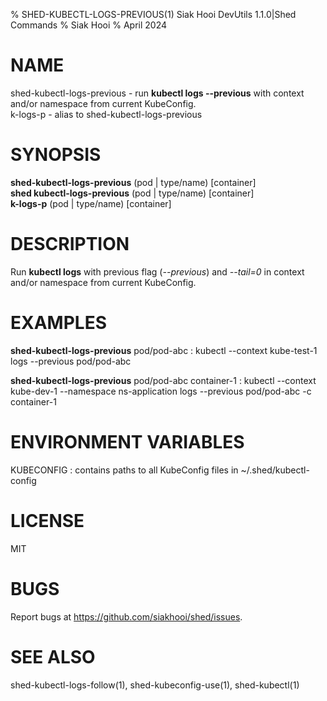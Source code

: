 % SHED-KUBECTL-LOGS-PREVIOUS(1) Siak Hooi DevUtils 1.1.0|Shed Commands
% Siak Hooi
% April 2024

# NAME
shed-kubectl-logs-previous - run **kubectl logs --previous** with context and/or namespace from current KubeConfig.\
k-logs-p - alias to shed-kubectl-logs-previous

# SYNOPSIS
**shed-kubectl-logs-previous** (pod | type/name) [container]\
**shed kubectl-logs-previous** (pod | type/name) [container]\
**k-logs-p** (pod | type/name) [container]

# DESCRIPTION
Run **kubectl logs** with previous flag (*--previous*) and *\-\-tail=0* in context and/or namespace from current KubeConfig.

# EXAMPLES
**shed-kubectl-logs-previous** pod/pod-abc
: kubectl \-\-context kube-test-1 logs \-\-previous pod/pod-abc

**shed-kubectl-logs-previous** pod/pod-abc container-1
: kubectl \-\-context kube-dev-1 \-\-namespace ns-application logs \-\-previous pod/pod-abc -c container-1

# ENVIRONMENT VARIABLES
KUBECONFIG
: contains paths to all KubeConfig files in ~/.shed/kubectl-config

# LICENSE
MIT

# BUGS
Report bugs at https://github.com/siakhooi/shed/issues.

# SEE ALSO
shed-kubectl-logs-follow(1), shed-kubeconfig-use(1), shed-kubectl(1)
